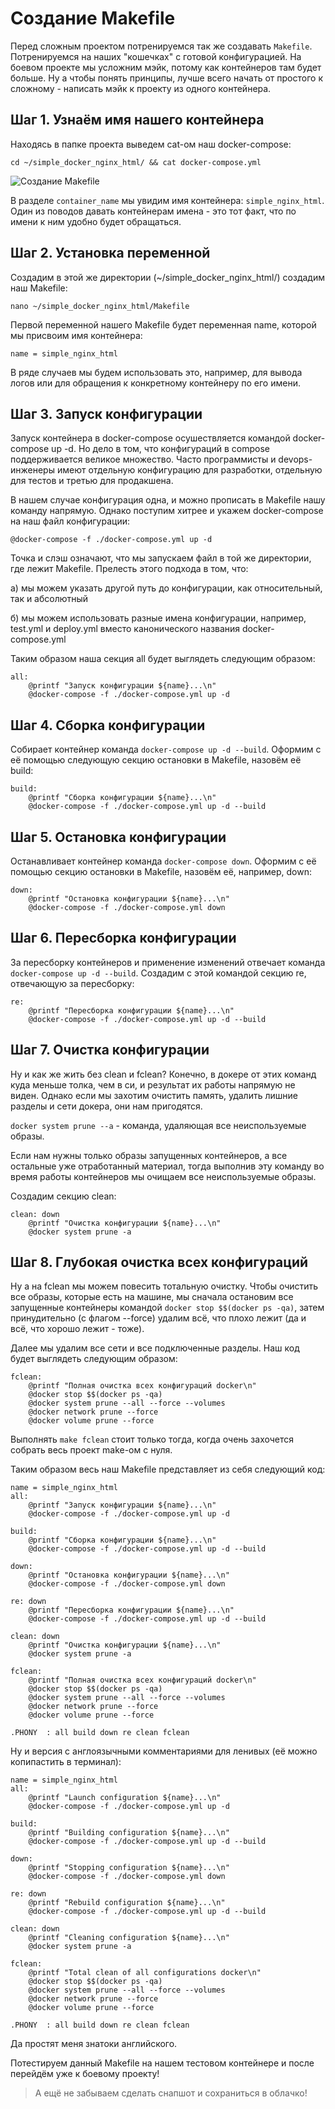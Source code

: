 # Создание Makefile

Перед сложным проектом потренируемся так же создавать ```Makefile```. Потренируемся на наших "кошечках" с готовой конфигурацией. На боевом проекте мы усложним мэйк, потому как контейнеров там будет больше. Ну а чтобы понять принципы, лучше всего начать от простого к сложному - написать мэйк к проекту из одного контейнера.

## Шаг 1. Узнаём имя нашего контейнера

Находясь в папке проекта выведем cat-ом наш docker-compose:

```cd ~/simple_docker_nginx_html/ && cat docker-compose.yml```

![Создание Makefile](media/makefile_settings/step_0.png)

В разделе ```container_name``` мы увидим имя контейнера: ```simple_nginx_html```. Один из поводов давать контейнерам имена - это тот факт, что по имени к ним удобно будет обращаться.

## Шаг 2. Установка переменной

Создадим в этой же директории (~/simple_docker_nginx_html/) создадим наш Makefile:

``nano ~/simple_docker_nginx_html/Makefile``

Первой переменной нашего Makefile будет переменная name, которой мы присвоим имя контейнера:

```
name = simple_nginx_html
```

В ряде случаев мы будем использовать это, например, для вывода логов или для обращения к конкретному контейнеру по его имени.

## Шаг 3. Запуск конфигурации

Запуск контейнера в docker-compose осушествляется командой docker-compose up -d. Но дело в том, что конфигураций в compose поддерживается великое множество. Часто программисты и devops-инженеры имеют отдельную конфигурацию для разработки, отдельную для тестов и третью для продакшена.

В нашем случае конфигурация одна, и можно прописать в Makefile нашу команду напрямую. Однако поступим хитрее и укажем docker-compose на наш файл конфигурации:

```@docker-compose -f ./docker-compose.yml up -d```

Точка и слэш означают, что мы запускаем файл в той же директории, где лежит Makefile. Прелесть этого подхода в том, что:

а) мы можем указать другой путь до конфигурации, как относительный, так и абсолютный

б) мы можем использовать разные имена конфигурации, например, test.yml и deploy.yml вместо канонического названия docker-compose.yml

Таким образом наша секция all будет выглядеть следующим образом:

```
all:
	@printf "Запуск конфигурации ${name}...\n"
	@docker-compose -f ./docker-compose.yml up -d
```

## Шаг 4. Сборка конфигурации

Собирает контейнер команда ```docker-compose up -d --build```. Оформим с её помощью следующую секцию остановки в Makefile, назовём её build:

```
build:
	@printf "Сборка конфигурации ${name}...\n"
	@docker-compose -f ./docker-compose.yml up -d --build
```

## Шаг 5. Остановка конфигурации

Останавливает контейнер команда ```docker-compose down```. Оформим с её помощью секцию остановки в Makefile, назовём её, например, down:

```
down:
	@printf "Остановка конфигурации ${name}...\n"
	@docker-compose -f ./docker-compose.yml down
```

## Шаг 6. Пересборка конфигурации

За пересборку контейнеров и применение изменений отвечает команда ```docker-compose up -d --build```. Создадим с этой командой секцию re, отвечающую за пересборку:

```
re:
	@printf "Пересборка конфигурации ${name}...\n"
	@docker-compose -f ./docker-compose.yml up -d --build
```

## Шаг 7. Очистка конфигурации

Ну и как же жить без clean и fclean? Конечно, в докере от этих команд куда меньше толка, чем в си, и результат их работы напрямую не виден. Однако если мы захотим очистить память, удалить лишние разделы и сети докера, они нам пригодятся.

```docker system prune --a``` - команда, удаляющая все неиспользуемые образы.

Если нам нужны только образы запущенных контейнеров, а все остальные уже отработанный материал, тогда выполнив эту команду во время работы контейнеров мы очищаем все неиспользуемые образы.

Создадим секцию clean:

```
clean: down
	@printf "Очистка конфигурации ${name}...\n"
	@docker system prune -a
```

## Шаг 8. Глубокая очистка всех конфигураций

Ну а на fclean мы можем повесить тотальную очистку. Чтобы очистить все образы, которые есть на машине, мы сначала остановим все запущенные контейнеры командой ```docker stop $$(docker ps -qa)```, затем принудительно (с флагом --force) удалим всё, что плохо лежит (да и всё, что хорошо лежит - тоже).

Далее мы удалим все сети и все подключенные разделы. Наш код будет выглядеть следующим образом:

```
fclean:
	@printf "Полная очистка всех конфигураций docker\n"
	@docker stop $$(docker ps -qa)
	@docker system prune --all --force --volumes
	@docker network prune --force
	@docker volume prune --force
```

Выполнять ```make fclean``` стоит только тогда, когда очень захочется собрать весь проект make-ом с нуля.

Таким образом весь наш Makefile представляет из себя следующий код:

```
name = simple_nginx_html
all:
	@printf "Запуск конфигурации ${name}...\n"
	@docker-compose -f ./docker-compose.yml up -d

build:
	@printf "Сборка конфигурации ${name}...\n"
	@docker-compose -f ./docker-compose.yml up -d --build

down:
	@printf "Остановка конфигурации ${name}...\n"
	@docker-compose -f ./docker-compose.yml down

re:	down
	@printf "Пересборка конфигурации ${name}...\n"
	@docker-compose -f ./docker-compose.yml up -d --build

clean: down
	@printf "Очистка конфигурации ${name}...\n"
	@docker system prune -a

fclean:
	@printf "Полная очистка всех конфигураций docker\n"
	@docker stop $$(docker ps -qa)
	@docker system prune --all --force --volumes
	@docker network prune --force
	@docker volume prune --force

.PHONY	: all build down re clean fclean
```

Ну и версия с англоязычными комментариями для ленивых (её можно копипастить в терминал):

```
name = simple_nginx_html
all:
	@printf "Launch configuration ${name}...\n"
	@docker-compose -f ./docker-compose.yml up -d

build:
	@printf "Building configuration ${name}...\n"
	@docker-compose -f ./docker-compose.yml up -d --build

down:
	@printf "Stopping configuration ${name}...\n"
	@docker-compose -f ./docker-compose.yml down

re:	down
	@printf "Rebuild configuration ${name}...\n"
	@docker-compose -f ./docker-compose.yml up -d --build

clean: down
	@printf "Cleaning configuration ${name}...\n"
	@docker system prune -a

fclean:
	@printf "Total clean of all configurations docker\n"
	@docker stop $$(docker ps -qa)
	@docker system prune --all --force --volumes
	@docker network prune --force
	@docker volume prune --force

.PHONY	: all build down re clean fclean
```

Да простят меня знатоки английского.

Потестируем данный Makefile на нашем тестовом контейнере и после перейдём уже к боевому проекту!

> А ещё не забываем сделать снапшот и сохраниться в облачко!
